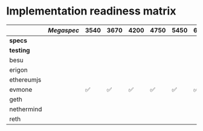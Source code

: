 # Implementation readiness matrix

|             | *Megaspec* | 3540 | 3670 | 4200 | 4750 | 5450 | 6206 | 7480 | 7069 | (create) | 663 |
|-------------|------------|------|------|------|------|------|------|------|------|-----|-----|
| **specs**   |            |      |      |      |      |      |      |      |      |     |     |
| **testing** |            |      |      |      |      |      |      |      |      |     |     |
| besu        |            |      |      |      |      |      |      |      |      |     |     |
| erigon      |            |      |      |      |      |      |      |      |      |     |     |
| ethereumjs  |            |      |      |      |      |      |      |      |      |     |     |
| evmone      |            | ✅   | ✅   | ✅   | ✅   | ✅   | ✅   | ✅   | ❌   | ❌  | ✅  |
| geth        |            |      |      |      |      |      |      |      |      |     |     |
| nethermind  |            |      |      |      |      |      |      |      |      |     |     |
| reth        |            |      |      |      |      |      |      |      |      |     |     |
